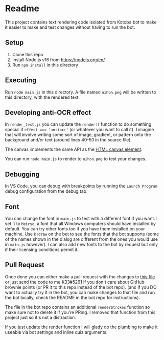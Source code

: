 # Readme

This project contains text rendering code isolated from Kotoba bot to make it easier to make and test changes without having to run the bot.

## Setup

1. Clone this repo
2. Install Node.js v16 from https://nodejs.org/en/
3. Run `npm install` in this directory

## Executing

Run `node main.js` in this directory. A file named `nihon.png` will be written to this directory, with the rendered text.

## Developing anti-OCR effect

In `render_text.js` you can update the `render()` function to do something special if `effect === 'antiocr'` (or whatever you want to call it). I imagine that will involve writing some sort of image, gradient, or pattern onto the background and/or text (around lines 40-50 in the source file).

The canvas implements the same API as the [HTML canvas element](https://developer.mozilla.org/en-US/docs/Web/API/Canvas_API).

You can run `node main.js` to render to `nihon.png` to test your changes.

## Debugging

In VS Code, you can debug with breakpoints by running the `Launch Program` debug configuration from the debug tab.

## Font

You can change the font in `main.js` to test with a different font if you want. I set it to `Meiryo`, a font that all Windows computers should have installed by default. You can try other fonts too if you have them installed on your machine. Use `k!draw` on the bot to see the fonts that the bot supports (some of the names shown in the dialog are different from the ones you would use in `main.js` however). I can also add new fonts to the bot by request but only if their licensing conditions permit it.

## Pull Request

Once done you can either make a pull request with the changes to [this file](https://github.com/mistval/kotoba/blob/master/bot/src/common/render_text.js) or just send the code to me K33#5261 if you don't care about GitHub brownie points (or PR it to this repo instead of the bot repo). (and if you DO want to actually try it in the bot, you can make changes to that file and run the bot locally, check the README in the bot repo for instructions).

The file in the bot repo contains an additional `renderStrokes` function so make sure not to delete it if you're PRing. I removed that function from this project just so it's not a distraction.

If you just update the render function I will glady do the plumbing to make it useable via bot settings and inline quiz arguments.
